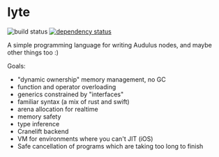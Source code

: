 # lyte

![build status](https://github.com/audulus/lyte/actions/workflows/rust.yml/badge.svg)
[![dependency status](https://deps.rs/repo/github/audulus/lyte/status.svg)](https://deps.rs/repo/github/audulus/lyte)

A simple programming language for writing Audulus nodes, and maybe other things too :)

Goals:

- "dynamic ownership" memory management, no GC
- function and operator overloading
- generics constrained by "interfaces"
- familiar syntax (a mix of rust and swift)
- arena allocation for realtime
- memory safety
- type inference
- Cranelift backend
- VM for environments where you can't JIT (iOS)
- Safe cancellation of programs which are taking too long to finish
